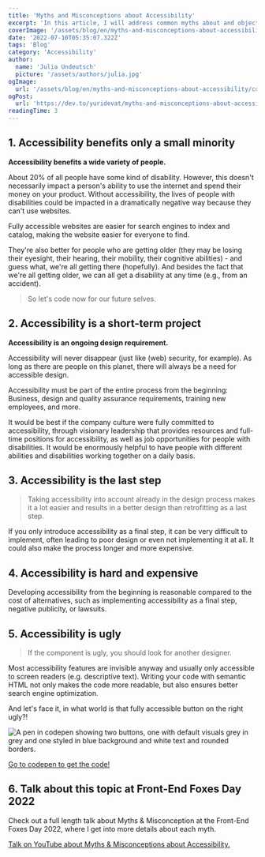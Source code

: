```yaml
---
title: 'Myths and Misconceptions about Accessibility'
excerpt: 'In this article, I will address common myths about and objections to accessibility by presenting evidence and examples that debunk them and support reasons for accessibility....'
coverImage: '/assets/blog/en/myths-and-misconceptions-about-accessibility/cover.png'
date: '2022-07-10T05:35:07.322Z'
tags: 'Blog'
category: 'Accessibility'
author:
  name: 'Julia Undeutsch'
  picture: '/assets/authors/julia.jpg'
ogImage:
  url: '/assets/blog/en/myths-and-misconceptions-about-accessibility/cover.png'
ogPost:
  url: 'https://dev.to/yuridevat/myths-and-misconceptions-about-accessibility-48ab'
readingTime: 3
---
```


## 1. Accessibility benefits only a small minority

**Accessibility benefits a wide variety of people.**

About 20% of all people have some kind of disability. However, this doesn't necessarily impact a person's ability to use the internet and spend their money on your product.
Without accessibility, the lives of people with disabilities could be impacted in a dramatically negative way because they can't use websites.

Fully accessible websites are easier for search engines to index and catalog, making the website easier for everyone to find.

They're also better for people who are getting older (they may be losing their eyesight, their hearing, their mobility, their cognitive abilities) - and guess what, we're all getting there (hopefully). And besides the fact that we're all getting older, we can all get a disability at any time (e.g., from an accident).

> So let's code now for our future selves.

## 2. Accessibility is a short-term project

**Accessibility is an ongoing design requirement.**

Accessibility will never disappear (just like (web) security, for example). As long as there are people on this planet, there will always be a need for accessible design.

Accessibility must be part of the entire process from the beginning: Business, design and quality assurance requirements, training new employees, and more.

It would be best if the company culture were fully committed to accessibility, through visionary leadership that provides resources and full-time positions for accessibility, as well as job opportunities for people with disabilities.
It would be enormously helpful to have people with different abilities and disabilities working together on a daily basis.

## 3. Accessibility is the last step

> Taking accessibility into account already in the design process makes it a lot easier and results in a better design than retrofitting as a last step.

If you only introduce accessibility as a final step, it can be very difficult to implement, often leading to poor design or even not implementing it at all. It could also make the process longer and more expensive.

## 4. Accessibility is hard and expensive

Developing accessibility from the beginning is reasonable compared to the cost of alternatives, such as implementing accessibility as a final step, negative publicity, or lawsuits.

## 5. Accessibility is ugly

> If the component is ugly, you should look for another designer.

Most accessibility features are invisible anyway and usually only accessible to screen readers (e.g. descriptive text). Writing your code with semantic HTML not only makes the code more readable, but also ensures better search engine optimization.

And let's face it, in what world is that fully accessible button on the right ugly?!

![A pen in codepen showing two buttons, one with default visuals grey in grey and one styled in blue background and white text and rounded borders.](/assets/blog/en/myths-and-misconceptions-about-accessibility/image-1.png)

[Go to codepen to get the code!](https://codepen.io/YuriDevAT/pen/eYMzpgw)

## 6. Talk about this topic at Front-End Foxes Day 2022

Check out a full length talk about Myths & Misconception at the Front-End Foxes Day 2022, where I get into more details about each myth.

[Talk on YouTube about Myths & Misconceptions about Accessibility.](https://www.youtube.com/watch?v=9goOuRJMEHY)
